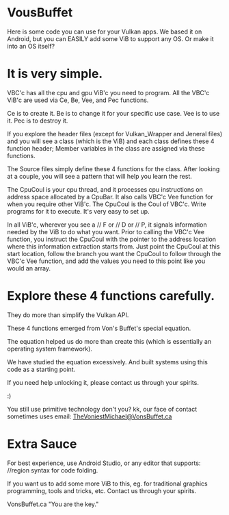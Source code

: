 # VousBuffet

Here is some code you can use for your Vulkan apps.
We based it on Android, but you can EASILY add some ViB to support any OS.
Or make it into an OS itself?

# It is very simple.

VBC'c has all the cpu and gpu ViB'c you need to program.
All the VBC'c ViB'c are used via Ce, Be, Vee, and Pec functions.

Ce is to create it.
Be is to change it for your specific use case.
Vee is to use it.
Pec is to destroy it.

If you explore the header files (except for Vulkan_Wrapper and Jeneral files) and you will see a class (which is the ViB)
and each class defines these 4 function header; Member variables in the class are assigned via these functions.
                
The Source files simply define these 4 functions for the class. After looking at a couple, you will see a pattern that will help you learn the rest.
        
The CpuCoul is your cpu thread, and it processes cpu instructions on address space allocated by a CpuBar. It also calls VBC'c Vee function for when you require other ViB'c.
The CpuCoul is the Coul of VBC'c. Write programs for it to execute. It's very easy to set up.

In all ViB'c, wherever you see a // F or // D or // P, it signals information needed by the ViB to do what you want.
Prior to calling the VBC'c Vee function, you instruct the CpuCoul with the pointer to the address location where this information extraction starts from.
Just point the CpuCoul at this start location, follow the branch you want the CpuCoul to follow through the VBC'c Vee function, and add the values you need to this point like you would an array.

# Explore these 4 functions carefully.

They do more than simplify the Vulkan API.

These 4 functions emerged from Von's Buffet's special equation.

The equation helped us do more than create this (which is essentially an operating system framework).

We have studied the equation excessively. And built systems using this code as a starting point.

If you need help unlocking it, please contact us through your spirits.

:)

You still use primitive technology don't you? kk, our face of contact sometimes uses email: TheVoniestMichael@VonsBuffet.ca

# Extra Sauce

For best experience, use Android Studio, or any editor that supports: //region syntax for code folding.

If you want us to add some more ViB to this, eg. for traditional graphics programming, tools and tricks, etc. Contact us through your spirits.

VonsBuffet.ca
"You are the key."

